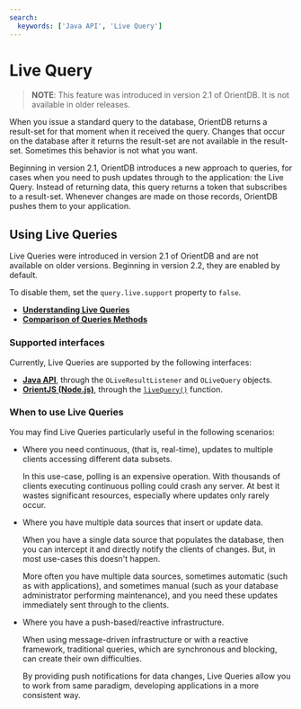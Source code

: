 ```yaml
---
search:
  keywords: ['Java API', 'Live Query']
---
```


# Live Query

>**NOTE**: This feature was introduced in version 2.1 of OrientDB.  It is not available in older releases.

When you issue a standard query to the database, OrientDB returns a result-set for that moment when it received the query.  Changes that occur on the database after it returns the result-set are not available in the result-set.  Sometimes this behavior is not what you want.

Beginning in version 2.1, OrientDB introduces a new approach to queries, for cases when you need to push updates through to the application: the Live Query.  Instead of returning data, this query returns a token that subscribes to a result-set.  Whenever changes are made on those records, OrientDB pushes them to your application.

## Using Live Queries

Live Queries were introduced in version 2.1 of OrientDB and are not available on older versions.  Beginning in version 2.2, they are enabled by default.

To disable them, set the `query.live.support` property to `false`.

- [**Understanding Live Queries**](Live-Query-Intro.md)
- [**Comparison of Queries Methods**](Live-Query-Comparison.md)


### Supported interfaces

Currently, Live Queries are supported by the following interfaces:

- [**Java API**](Live-Query-Java.md), through the `OLiveResultListener` and `OLiveQuery` objects.
- [**OrientJS (Node.js)**](orientjs/OrientJS.md), through the [`liveQuery()`](OrientJS-Live-Query.md) function.


### When to use Live Queries

You may find Live Queries particularly useful in the following scenarios:

- Where you need continuous, (that is, real-time), updates to multiple clients accessing different data subsets.

  In this use-case, polling is an expensive operation.  With thousands of clients executing continuous polling could crash any server.  At best it wastes significant resources, especially where updates only rarely occur.

- Where you have multiple data sources that insert or update data.

  When you have a single data source that populates the database, then you can intercept it and directly notify the clients of changes.  But, in most use-cases this doesn't happen.  
  
  More often you have multiple data sources, sometimes automatic (such as with applications), and sometimes manual (such as your database administrator performing maintenance), and you need these updates immediately sent through to the clients.

- Where you have a push-based/reactive infrastructure.

  When using message-driven infrastructure or with a reactive framework, traditional queries, which are synchronous and blocking, can create their own difficulties.  

  By providing push notifications for data changes, Live Queries allow you to work from same paradigm, developing applications in a more consistent way.
